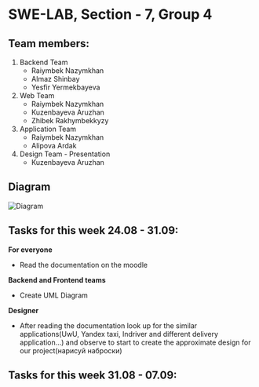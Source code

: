 <!-- GETTING STARTED -->

# SWE-LAB, Section - 7, Group 4

## Team members:

1. Backend Team
   - Raiymbek Nazymkhan
   - Almaz Shinbay
   - Yesfir Yermekbayeva
2. Web Team
   - Raiymbek Nazymkhan
   - Kuzenbayeva Aruzhan
   - Zhibek Rakhymbekkyzy
3. Application Team
   - Raiymbek Nazymkhan
   - Alipova Ardak
4. Design Team - Presentation
   - Kuzenbayeva Aruzhan

## Diagram

![Diagram](https://github.com/RamboXD/CSCI-361-Section-7-Group-4/blob/main/HelloWorldTeam.drawio.png)

## Tasks for this week 24.08 - 31.09:

**For everyone**

- Read the documentation on the moodle

**Backend and Frontend teams**

- Create UML Diagram

**Designer**

- After reading the documentation look up for the similar applications(UwU, Yandex taxi, Indriver and different delivery application...) and observe to start to create the approximate design for our project(нарисуй наброски)

## Tasks for this week 31.08 - 07.09:
